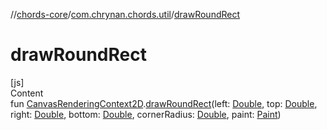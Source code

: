 //[chords-core](../../index.md)/[com.chrynan.chords.util](index.md)/[drawRoundRect](draw-round-rect.md)



# drawRoundRect  
[js]  
Content  
fun [CanvasRenderingContext2D](https://kotlinlang.org/api/latest/jvm/stdlib/org.w3c.dom/-canvas-rendering-context2-d/index.html).[drawRoundRect](draw-round-rect.md)(left: [Double](https://kotlinlang.org/api/latest/jvm/stdlib/kotlin/-double/index.html), top: [Double](https://kotlinlang.org/api/latest/jvm/stdlib/kotlin/-double/index.html), right: [Double](https://kotlinlang.org/api/latest/jvm/stdlib/kotlin/-double/index.html), bottom: [Double](https://kotlinlang.org/api/latest/jvm/stdlib/kotlin/-double/index.html), cornerRadius: [Double](https://kotlinlang.org/api/latest/jvm/stdlib/kotlin/-double/index.html), paint: [Paint](../com.chrynan.chords.graphics/-paint/index.md))  



